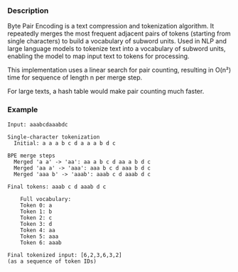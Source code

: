 
### Description
Byte Pair Encoding is a text compression and tokenization algorithm. 
It repeatedly merges the most frequent adjacent pairs of tokens (starting from single characters) to build a vocabulary of subword units. Used in NLP and large language models to tokenize text into a vocabulary of subword units, enabling the  model to map input text to tokens for processing.

This implementation uses a linear search for pair counting, resulting in O(n²) time for sequence of length n per merge step.

For large texts, a hash table would make pair counting much faster.
### Example

```
Input: aaabcdaaabdc

Single-character tokenization
  Initial: a a a b c d a a a b d c

BPE merge steps
  Merged 'a a' -> 'aa': aa a b c d aa a b d c 
  Merged 'aa a' -> 'aaa': aaa b c d aaa b d c 
  Merged 'aaa b' -> 'aaab': aaab c d aaab d c

Final tokens: aaab c d aaab d c

    Full vocabulary:
    Token 0: a
    Token 1: b
    Token 2: c
    Token 3: d
    Token 4: aa
    Token 5: aaa
    Token 6: aaab

Final tokenized input: [6,2,3,6,3,2]
(as a sequence of token IDs) 

```
